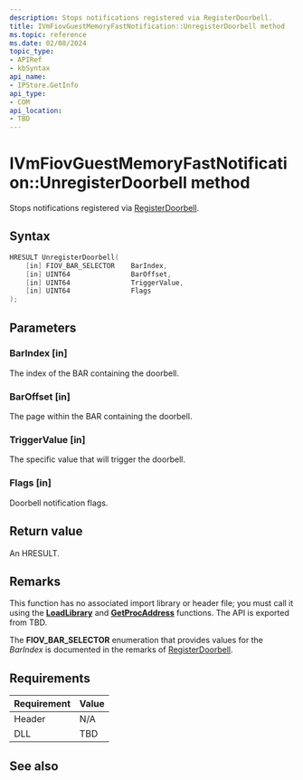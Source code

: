```yaml
---
description: Stops notifications registered via RegisterDoorbell.
title: IVmFiovGuestMemoryFastNotification::UnregisterDoorbell method
ms.topic: reference
ms.date: 02/08/2024
topic_type: 
- APIRef
- kbSyntax
api_name: 
- IPStore.GetInfo
api_type: 
- COM
api_location: 
- TBD
---
```


# IVmFiovGuestMemoryFastNotification::UnregisterDoorbell method

Stops notifications registered via [RegisterDoorbell](ivmfiovguestmemoryfastnotification-registerdoorbell.md).

## Syntax


```C++
HRESULT UnregisterDoorbell(
    [in] FIOV_BAR_SELECTOR    BarIndex,
    [in] UINT64               BarOffset,
    [in] UINT64               TriggerValue,
    [in] UINT64               Flags
);
```



## Parameters

### BarIndex [in]

The index of the BAR containing the doorbell.

### BarOffset [in]

The page within the BAR containing the doorbell.

### TriggerValue [in]

The specific value that will trigger the doorbell.

### Flags [in]

Doorbell notification flags.


## Return value

An HRESULT.

## Remarks 

This function has no associated import library or header file; you must call it using the [**LoadLibrary**](/windows/desktop/api/libloaderapi/nf-libloaderapi-loadlibrarya) and [**GetProcAddress**](/windows/desktop/api/libloaderapi/nf-libloaderapi-getprocaddress) functions. The API is exported from TBD.

The **FIOV_BAR_SELECTOR** enumeration that provides values for the *BarIndex* is documented in the remarks of [RegisterDoorbell](ivmfiovguestmemoryfastnotification-registerdoorbell.md).

## Requirements



| Requirement | Value |
|-------------------|----------------------------------------------------------------------------------------|
| Header | N/A    |
| DLL  | TBD |



## See also



 

 
